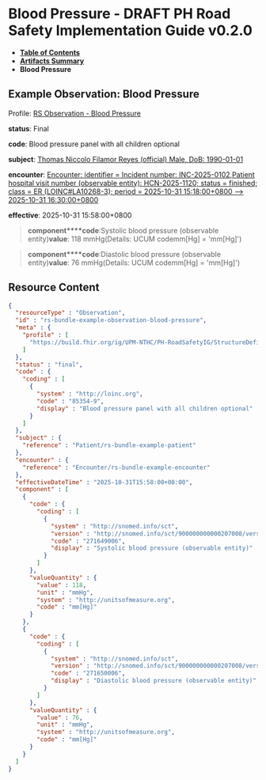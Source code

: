 # Blood Pressure - DRAFT PH Road Safety Implementation Guide v0.2.0

* [**Table of Contents**](toc.md)
* [**Artifacts Summary**](artifacts.md)
* **Blood Pressure**

## Example Observation: Blood Pressure

Profile: [RS Observation - Blood Pressure](StructureDefinition-rs-observation-blood-pressure.md)

**status**: Final

**code**: Blood pressure panel with all children optional

**subject**: [Thomas Niccolo Filamor Reyes (official) Male, DoB: 1990-01-01](Patient-rs-bundle-example-patient.md)

**encounter**: [Encounter: identifier = Incident number: INC-2025-0102,Patient hospital visit number (observable entity): HCN-2025-1120; status = finished; class = ER (LOINC#LA10268-3); period = 2025-10-31 15:18:00+0800 --> 2025-10-31 16:30:00+0800](Encounter-rs-bundle-example-encounter.md)

**effective**: 2025-10-31 15:58:00+0800

> **component****code**:Systolic blood pressure (observable entity)**value**: 118 mmHg(Details: UCUM codemm[Hg] = 'mm[Hg]')

> **component****code**:Diastolic blood pressure (observable entity)**value**: 76 mmHg(Details: UCUM codemm[Hg] = 'mm[Hg]')



## Resource Content

```json
{
  "resourceType" : "Observation",
  "id" : "rs-bundle-example-observation-blood-pressure",
  "meta" : {
    "profile" : [
      "https://build.fhir.org/ig/UPM-NTHC/PH-RoadSafetyIG/StructureDefinition/rs-observation-blood-pressure"
    ]
  },
  "status" : "final",
  "code" : {
    "coding" : [
      {
        "system" : "http://loinc.org",
        "code" : "85354-9",
        "display" : "Blood pressure panel with all children optional"
      }
    ]
  },
  "subject" : {
    "reference" : "Patient/rs-bundle-example-patient"
  },
  "encounter" : {
    "reference" : "Encounter/rs-bundle-example-encounter"
  },
  "effectiveDateTime" : "2025-10-31T15:58:00+08:00",
  "component" : [
    {
      "code" : {
        "coding" : [
          {
            "system" : "http://snomed.info/sct",
            "version" : "http://snomed.info/sct/900000000000207008/version/20241001",
            "code" : "271649006",
            "display" : "Systolic blood pressure (observable entity)"
          }
        ]
      },
      "valueQuantity" : {
        "value" : 118,
        "unit" : "mmHg",
        "system" : "http://unitsofmeasure.org",
        "code" : "mm[Hg]"
      }
    },
    {
      "code" : {
        "coding" : [
          {
            "system" : "http://snomed.info/sct",
            "version" : "http://snomed.info/sct/900000000000207008/version/20241001",
            "code" : "271650006",
            "display" : "Diastolic blood pressure (observable entity)"
          }
        ]
      },
      "valueQuantity" : {
        "value" : 76,
        "unit" : "mmHg",
        "system" : "http://unitsofmeasure.org",
        "code" : "mm[Hg]"
      }
    }
  ]
}

```
